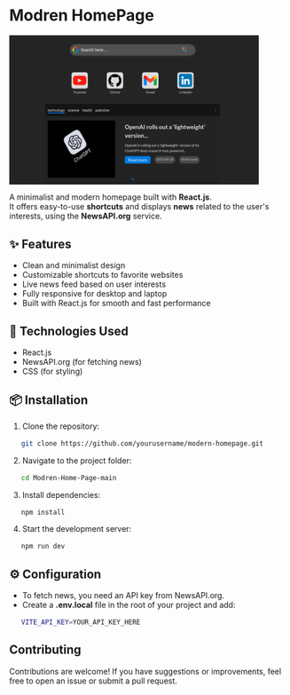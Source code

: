 # Modren HomePage

<span>
<img src='https://raw.githubusercontent.com/HassanYasir/Modren-Home-Page/refs/heads/main/Readme_content/project_view.png' alt='project-view' width='450'  align='center'/>

</span>


A minimalist and modern homepage built with **React.js**.  
It offers easy-to-use **shortcuts** and displays **news** related to the user's interests, using the **NewsAPI.org** service.

## ✨ Features

- Clean and minimalist design
- Customizable shortcuts to favorite websites
- Live news feed based on user interests
- Fully responsive for desktop and laptop
- Built with React.js for smooth and fast performance

## 🚀 Technologies Used

- React.js
- NewsAPI.org (for fetching news)
- CSS (for styling)

## 📦 Installation

1. Clone the repository:
```bash
   git clone https://github.com/yourusername/modern-homepage.git
```
2. Navigate to the project folder:
```bash
   cd Modren-Home-Page-main
```
3. Install dependencies:
```bash
   npm install
```
4. Start the development server:
```bash
   npm run dev
```

## ⚙️ Configuration
- To fetch news, you need an API key from NewsAPI.org.
- Create a **.env.local** file in the root of your project and add:

```bash
   VITE_API_KEY=YOUR_API_KEY_HERE
```


## Contributing

Contributions are welcome! If you have suggestions or improvements, feel free to open an issue or submit a pull request.